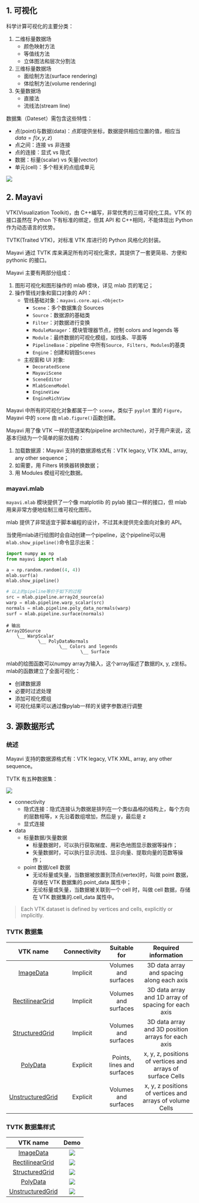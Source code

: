 ## 1. 可视化

科学计算可视化的主要分类：

1. 二维标量数据场
    - 颜色映射方法
    - 等值线方法
    - 立体图法和层次分割法
2. 三维标量数据场
    - 面绘制方法(surface rendering)
    - 体绘制方法(volume rendering)
3. 矢量数据场
    - 直接法
    - 流线法(stream line)

数据集（Dateset）需包含这些特性：

-   点(point)与数据(data)：点即提供坐标，数据提供相应位置的值，相应当$data=f(x,y,z)$
-   点之间：连接 vs 非连接
-   点的连接：显式 vs 隐式
-   数据：标量(scalar) vs 矢量(vector)
-   单元(cell)：多个相关的点组成单元

![](https://chua-n.gitee.io/blog-images/notebooks/Python/dataset_diagram.jpg)

## 2. Mayavi

VTK(Visualization Toolkit)，由 C++编写，非常优秀的三维可视化工具。VTK 的接口虽然在 Python 下有标准的绑定，但其 API 和 C++相同，不能体现出 Python 作为动态语言的优势。

TVTK(Traited VTK)，对标准 VTK 库进行的 Python 风格化的封装。

Mayavi 通过 TVTK 库来满足所有的可视化需求，其提供了一套更简易、方便和 pythonic 的接口。

Mayavi 主要有两部分组成：

1. 图形可视化和图形操作的 mlab 模块，详见 mlab 页的笔记；
2. 操作管线对象和窗口对象的 API：
    - 管线基础对象：`mayavi.core.api.<Object>`
        - `Scene`：多个数据集合 Sources
        - `Source`：数据源的基础类
        - `Filter`：对数据进行变换
        - `ModuleManager`：模块管理器节点，控制 colors and legends 等
        - `Module`：最终数据的可视化模组，如线条、平面等
        - `PipelineBase`：pipeline 中所有`Source, Filters, Modules`的基类
        - `Engine`：创建和销毁`Scenes`
    - 主视窗和 UI 对象:
        - `DecoratedScene`
        - `MayaviScene`
        - `SceneEditor`
        - `MlabSceneModel`
        - `EngineView`
        - `EngineRichView`

Mayavi 中所有的可视化对象都属于一个 `scene`，类似于 `pyplot` 里的 `Figure`，Mayavi 中的 `scene` 由 `mlab.figure()`函数创建。

Mayavi 用了像 VTK 一样的管道架构(pipeline architecture)，对于用户来说，这基本归结为一个简单的层次结构：

1. 加载数据源：Mayavi 支持的数据源格式有：VTK legacy, VTK XML, array, any other sequence；
2. 如需要，用 Filters 转换器转换数据；
3. 用 Modules 模组可视化数据。

### mayavi.mlab

`mayavi.mlab` 模块提供了一个像 matplotlib 的 pylab 接口一样的接口，但 mlab 用来非常方便地绘制三维可视化图形。

mlab 提供了非常适宜于脚本编程的设计，不过其未提供完全面向对象的 API。

当使用mlab进行绘图时会自动创建一个pipeline，这个pipeline可以用`mlab.show_pipeline()`命令显示出来：

```python
import numpy as np
from mayavi import mlab

a = np.random.random((4, 4))
mlab.surf(a)
mlab.show_pipeline()
```

```python
# 以上的pipeline等价于如下的过程
src = mlab.pipeline.array2d_source(a)
warp = mlab.pipeline.warp_scalar(src)
normals = mlab.pipeline.poly_data_normals(warp)
surf = mlab.pipeline.surface(normals)
```

```text
# 输出
Array2DSource
    \__ WarpScalar
            \__ PolyDataNormals
                    \__ Colors and legends
                            \__ Surface
```

mlab的绘图函数可以numpy array为输入，这个array描述了数据的x, y, z坐标。mlab的函数建立了全面可视化：

- 创建数据源
- 必要时过滤处理
- 添加可视化模组
- 可视化结果可以通过像pylab一样的关键字参数进行调整

## 3. 源数据形式

### 统述

Mayavi 支持的数据源格式有：VTK legacy, VTK XML, array, any other sequence。

TVTK 有五种数据集：

![](https://chua-n.gitee.io/blog-images/notebooks/Python/dataset_diagram.jpg)

-   connectivity
    -   隐式连接：隐式连接认为数据是排列在一个类似晶格的结构上，每个方向的层数相等，x 先沿着数组增加，然后是 y，最后是 z
    -   显式连接
-   data
    -   标量数据/矢量数据
        -   标量数据时，可以执行获取梯度、用彩色地图显示数据等操作；
        -   矢量数据时，可以执行显示流线、显示向量、提取向量的范数等操作；
    -   point 数据/cell 数据
        -   无论标量或矢量，当数据被放置到顶点(vertex)时，叫做 point 数据，存储在 VTK 数据集的.point_data 属性中；
        -   无论标量或矢量，当数据被关联到一个 cell 时，叫做 cell 数据，存储在 VTK 数据集的.cell_data 属性中。

> Each VTK dataset is defined by vertices and cells, explicitly or implicitly.

### TVTK 数据集

|                           VTK name                           | Connectivity |        Suitable for        |                    Required information                    |
| :----------------------------------------------------------: | :----------: | :------------------------: | :--------------------------------------------------------: |
| [ImageData](http://docs.enthought.com/mayavi/mayavi/data.html#imagedata) |   Implicit   |    Volumes and surfaces    |         3D data array and spacing along each axis          |
| [RectilinearGrid](http://docs.enthought.com/mayavi/mayavi/data.html#rectilineargrid) |   Implicit   |    Volumes and surfaces    |    3D data array and 1D array of spacing for each axis     |
| [StructuredGrid](http://docs.enthought.com/mayavi/mayavi/data.html#structuredgrid) |   Implicit   |    Volumes and surfaces    |     3D data array and 3D position arrays for each axis     |
| [PolyData](http://docs.enthought.com/mayavi/mayavi/data.html#polydata) |   Explicit   | Points, lines and surfaces | x, y, z, positions of vertices and arrays of surface Cells |
| [UnstructuredGrid](http://docs.enthought.com/mayavi/mayavi/data.html#unstructuredgrid) |   Explicit   |    Volumes and surfaces    |  x, y, z positions of vertices and arrays of volume Cells  |

### TVTK 数据集样式

|                           VTK name                           |                             Demo                             |
| :----------------------------------------------------------: | :----------------------------------------------------------: |
| [ImageData](http://docs.enthought.com/mayavi/mayavi/data.html#imagedata) | ![](https://chua-n.gitee.io/blog-images/notebooks/Python/image_data1.jpg) |
| [RectilinearGrid](http://docs.enthought.com/mayavi/mayavi/data.html#rectilineargrid) | ![](https://chua-n.gitee.io/blog-images/notebooks/Python/rectilinear_grid1.jpg) |
| [StructuredGrid](http://docs.enthought.com/mayavi/mayavi/data.html#structuredgrid) | ![](https://chua-n.gitee.io/blog-images/notebooks/Python/structured_grid1.jpg) |
| [PolyData](http://docs.enthought.com/mayavi/mayavi/data.html#polydata) |  ![](https://chua-n.gitee.io/blog-images/notebooks/Python/poly_data.jpg)  |
| [UnstructuredGrid](http://docs.enthought.com/mayavi/mayavi/data.html#unstructuredgrid) | ![](https://chua-n.gitee.io/blog-images/notebooks/Python/unstructured_grid1.jpg) |

